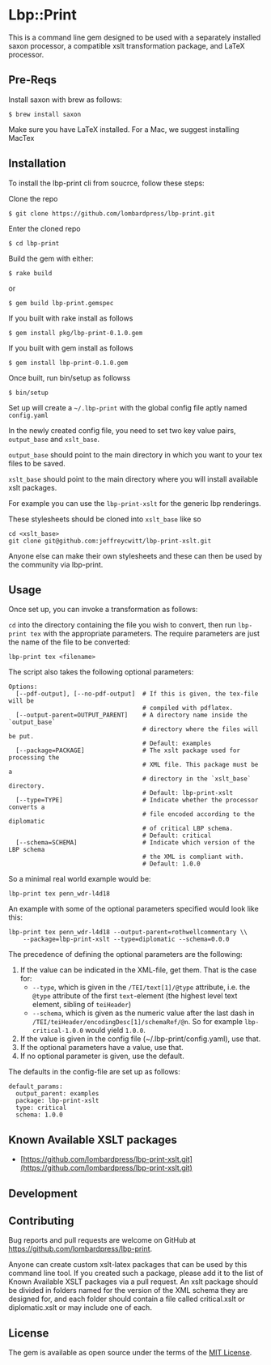 # Lbp::Print

This is a command line gem designed to be used with a separately installed saxon processor, a compatible xslt transformation package, and LaTeX processor.

## Pre-Reqs

Install saxon with brew as follows:

    $ brew install saxon

Make sure you have LaTeX installed. For a Mac, we suggest installing MacTex

## Installation

To install the lbp-print cli from soucrce, follow these steps:

Clone the repo
    
    $ git clone https://github.com/lombardpress/lbp-print.git

Enter the cloned repo

    $ cd lbp-print

Build the gem with either:

    $ rake build

or

    $ gem build lbp-print.gemspec

If you built with rake install as follows

    $ gem install pkg/lbp-print-0.1.0.gem

If you built with gem install as follows

    $ gem install lbp-print-0.1.0.gem

Once built, run bin/setup as followss

    $ bin/setup

Set up will create a `~/.lbp-print` with the global config file aptly named `config.yaml`

In the newly created config file, you need to set two key value pairs, `output_base` and `xslt_base`.

`output_base` should point to the main directory in which you want to your tex files to be saved.

`xslt_base` should point to the main directory where you will install available xslt packages.

For example you can use the `lbp-print-xslt` for the generic lbp renderings.

These stylesheets should be cloned into `xslt_base` like so

    cd <xslt_base>
    git clone git@github.com:jeffreycwitt/lbp-print-xslt.git

Anyone else can make their own stylesheets and these can then be used by the community via lbp-print.

## Usage

Once set up, you can invoke a transformation as follows:

`cd` into the directory containing the file you wish to convert, then run `lbp-print tex` with the appropriate parameters. The require parameters are just the name of the file to be converted:

    lbp-print tex <filename>

The script also takes the following optional parameters:

``` 
Options:
  [--pdf-output], [--no-pdf-output]  # If this is given, the tex-file will be 
                                     # compiled with pdflatex.
  [--output-parent=OUTPUT_PARENT]    # A directory name inside the `output_base` 
                                     # directory where the files will be put.
                                     # Default: examples
  [--package=PACKAGE]                # The xslt package used for processing the 
                                     # XML file. This package must be a 
                                     # directory in the `xslt_base` directory.
                                     # Default: lbp-print-xslt
  [--type=TYPE]                      # Indicate whether the processor converts a 
                                     # file encoded according to the diplomatic 
                                     # of critical LBP schema.
                                     # Default: critical
  [--schema=SCHEMA]                  # Indicate which version of the LBP schema 
                                     # the XML is compliant with.
                                     # Default: 1.0.0
```

So a minimal real world example would be: 

    lbp-print tex penn_wdr-l4d18 
    
An example with some of the optional parameters specified would look like this:

    lbp-print tex penn_wdr-l4d18 --output-parent=rothwellcommentary \\
        --package=lbp-print-xslt --type=diplomatic --schema=0.0.0 

The precedence of defining the optional parameters are the following:
1. If the value can be indicated in the XML-file, get them. That is the case for:
   - `--type`, which is given in the `/TEI/text[1]/@type` attribute, i.e. the `@type` attribute of the first `text`-element (the highest level text element, sibling of `teiHeader`)
   - `--schema`, which is given as the numeric value after the last dash in `/TEI/teiHeader/encodingDesc[1]/schemaRef/@n`. So for example `lbp-critical-1.0.0` would yield `1.0.0`.
2. If the value is given in the config file (~/.lbp-print/config.yaml), use that.
3. If the optional parameters have a value, use that.
4. If no optional parameter is given, use the default.

The defaults in the config-file are set up as follows:

    default_params: 
      output_parent: examples
      package: lbp-print-xslt
      type: critical
      schema: 1.0.0

## Known Available XSLT packages

* [https://github.com/lombardpress/lbp-print-xslt.git](https://github.com/lombardpress/lbp-print-xslt.git)

## Development

## Contributing

Bug reports and pull requests are welcome on GitHub at https://github.com/lombardpress/lbp-print.

Anyone can create custom xslt-latex packages that can be used by this command line tool. If you created such a package, please add it to the list of Known Available XSLT packages via a pull request. An xslt package should be divided in folders named for the version of the XML schema they are designed for, and each folder should contain a file called critical.xslt or diplomatic.xslt or may include one of each.

## License

The gem is available as open source under the terms of the [MIT License](http://opensource.org/licenses/MIT).

